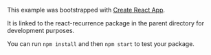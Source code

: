 This example was bootstrapped with [Create React App](https://github.com/facebook/create-react-app).

It is linked to the react-recurrence package in the parent directory for development purposes.

You can run `npm install` and then `npm start` to test your package.
